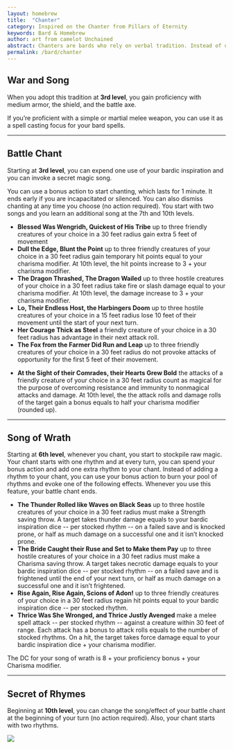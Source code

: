```yaml
---
layout: homebrew
title:  "Chanter"
category: Inspired on the Chanter from Pillars of Eternity
keywords: Bard & Homebrew
author: art from camelot Unchained
abstract: Chanters are bards who rely on verbal tradition. Instead of using magic instruments, they rely on their powerful voices and chant rhymes of courage and glory and give them and their allies supernatural strength to overcome any trials or burdens.
permalink: /bard/chanter
---
```




## War and Song

<i class="ra ra-horn-call "></i> When you adopt this tradition at **3rd level**, you gain proficiency with medium armor, the shield, and the battle axe.

If you’re proficient with a simple or martial melee weapon, you can use it as a spell casting focus for your bard spells\.


___


## Battle Chant

<i class="ra ra-crowned-heart"></i> Starting at **3rd level**, you can expend one use of your bardic inspiration and you can invoke a secret magic song.

You can use a bonus action to start chanting, which lasts for 1 minute. It ends early if you are incapacitated or silenced. You can also dismiss chanting at any time you choose (no action required). You start with two songs and you learn an additional song at the 7th and 10th levels.

- **Blessed Was Wengridh, Quickest of His Tribe** up to three friendly creatures of your choice in a 30 feet radius gain extra 5 feet of movement
- **Dull the Edge, Blunt the Point** up to three friendly creatures of your choice in a 30 feet radius gain temporary hit points equal to your charisma modifier. At 10th level, the hit points increase to 3 + your charisma modifier.
- **The Dragon Thrashed, The Dragon Wailed** up to three hostile creatures of your choice in a 30 feet radius take fire or slash damage equal to your charisma modifier. At 10th level, the damage increase to 3 + your charisma modifier.
- **Lo, Their Endless Host, the Harbingers Doom** up to three hostile creatures of your choice in a 15 feet radius lose 10 feet of their movement until the start of your next turn.
- **Her Courage Thick as Steel** a friendly creature of your choice in a 30 feet radius has advantage in their next attack roll.
- **The Fox from the Farmer Did Run and Leap** up to three friendly creatures of your choice in a 30 feet radius do not provoke attacks of opportunity for the first 5 feet of their movement.
* **At the Sight of their Comrades, their Hearts Grew Bold** the attacks of a friendly creature of your choice in a 30 feet radius count as magical for the purpose of overcoming resistance and immunity to nonmagical attacks and damage. At 10th level, the the attack rolls and damage rolls of the target gain a bonus equals to half your charisma modifier (rounded up).

___


## Song of Wrath

<i class="ra ra-monster-skull "></i> Starting at **6th level**, whenever you chant, you start to stockpile raw magic. Your chant starts with one rhythm and 
at every turn, you can spend your bonus action and add one extra rhythm to your chant. Instead of adding a rhythm to your chant, you can use your bonus action to burn your pool of rhythms and evoke one of the following effects. Whenever you use this feature, your battle chant ends.


- **The Thunder Rolled like Waves on Black Seas** up to three hostile creatures of your choice in a 30 feet radius must make a Strength saving throw. A target takes thunder damage equals to your bardic inspiration dice -- per stocked rhythm --  on a failed save and is knocked prone, or half as much damage on a successful one and it isn’t knocked prone.
- **The Bride Caught their Ruse and Set to Make them Pay** up to three hostile creatures of your choice in a 30 feet radius must make a Charisma saving throw. A target takes necrotic damage equals to your bardic inspiration dice -- per stocked rhythm --  on a failed save and is frightened until the end of your next turn, or half as much damage on a successful one and it isn’t frightened.
- **Rise Again, Rise Again, Scions of Adon!**  up to three friendly creatures of your choice in a 30 feet radius regain hit points equal to your bardic inspiration dice -- per stocked rhythm.
- **Thrice Was She Wronged, and Thrice Justly Avenged** make a melee spell attack -- per stocked rhythm -- against a creature within 30 feet of range. Each attack has a bonus to attack rolls equals to the number of stocked rhythms. On a hit, the target takes force damage equal to your bardic inspiration dice + your charisma modifier.


The DC for your song of wrath is 8 + your proficiency bonus + your Charisma modifier. 


___

## Secret of Rhymes

<i class="ra ra-scroll-unfurled"></i> Beginning at **10th level**, you can change the song/effect of your battle chant at the beginning of your turn (no action required). Also, your chant starts with two rhythms.




<img
  src='https://camelotunchained.com/v3/wp-content/themes/CSE%20v2/images/spotlight-skald.png'
  style='style=overflow: hidden; mix-blend-mode:multiply'/>
  

